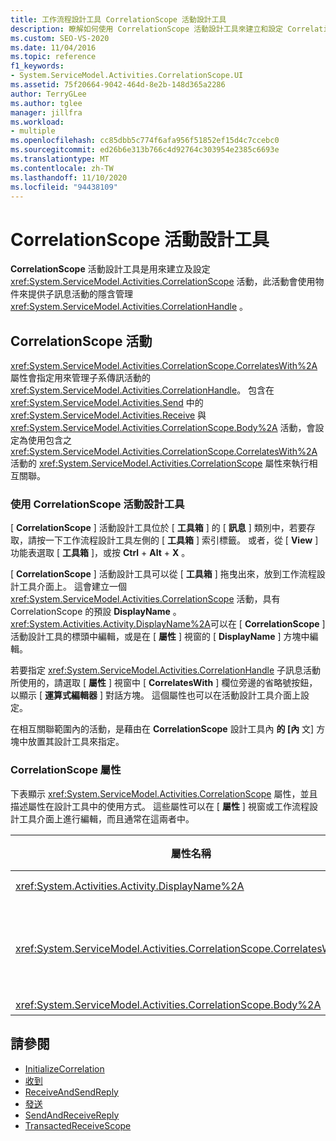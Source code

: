 ```yaml
---
title: 工作流程設計工具 CorrelationScope 活動設計工具
description: 瞭解如何使用 CorrelationScope 活動設計工具來建立和設定 CorrelationScope 活動。
ms.custom: SEO-VS-2020
ms.date: 11/04/2016
ms.topic: reference
f1_keywords:
- System.ServiceModel.Activities.CorrelationScope.UI
ms.assetid: 75f20664-9042-464d-8e2b-148d365a2286
author: TerryGLee
ms.author: tglee
manager: jillfra
ms.workload:
- multiple
ms.openlocfilehash: cc85dbb5c774f6afa956f51852ef15d4c7ccebc0
ms.sourcegitcommit: ed26b6e313b766c4d92764c303954e2385c6693e
ms.translationtype: MT
ms.contentlocale: zh-TW
ms.lasthandoff: 11/10/2020
ms.locfileid: "94438109"
---
```

# <a name="correlationscope-activity-designer"></a>CorrelationScope 活動設計工具

**CorrelationScope** 活動設計工具是用來建立及設定 <xref:System.ServiceModel.Activities.CorrelationScope> 活動，此活動會使用物件來提供子訊息活動的隱含管理 <xref:System.ServiceModel.Activities.CorrelationHandle> 。

## <a name="the-correlationscope-activity"></a>CorrelationScope 活動

<xref:System.ServiceModel.Activities.CorrelationScope.CorrelatesWith%2A> 屬性會指定用來管理子系傳訊活動的 <xref:System.ServiceModel.Activities.CorrelationHandle>。 包含在 <xref:System.ServiceModel.Activities.Send> 中的 <xref:System.ServiceModel.Activities.Receive> 與 <xref:System.ServiceModel.Activities.CorrelationScope.Body%2A> 活動，會設定為使用包含之 <xref:System.ServiceModel.Activities.CorrelationScope.CorrelatesWith%2A> 活動的 <xref:System.ServiceModel.Activities.CorrelationScope> 屬性來執行相互關聯。

### <a name="use-the-correlationscope-activity-designer"></a>使用 CorrelationScope 活動設計工具

[ **CorrelationScope** ] 活動設計工具位於 [ **工具箱** ] 的 [ **訊息** ] 類別中，若要存取，請按一下工作流程設計工具左側的 [ **工具箱** ] 索引標籤。 或者，從 [ **View** ] 功能表選取 [ **工具箱** ]，或按 **Ctrl** + **Alt** + **X** 。

[ **CorrelationScope** ] 活動設計工具可以從 [ **工具箱** ] 拖曳出來，放到工作流程設計工具介面上。 這會建立一個 <xref:System.ServiceModel.Activities.CorrelationScope> 活動，具有 CorrelationScope 的預設 **DisplayName** 。 <xref:System.Activities.Activity.DisplayName%2A>可以在 [ **CorrelationScope** ] 活動設計工具的標頭中編輯，或是在 [ **屬性** ] 視窗的 [ **DisplayName** ] 方塊中編輯。

若要指定 <xref:System.ServiceModel.Activities.CorrelationHandle> 子訊息活動所使用的，請選取 [ **屬性** ] 視窗中 [ **CorrelatesWith** ] 欄位旁邊的省略號按鈕，以顯示 [ **運算式編輯器** ] 對話方塊。 這個屬性也可以在活動設計工具介面上設定。

在相互關聯範圍內的活動，是藉由在 **CorrelationScope** 設計工具內 **的 [內** 文] 方塊中放置其設計工具來指定。

### <a name="the-correlationscope-properties"></a>CorrelationScope 屬性

下表顯示 <xref:System.ServiceModel.Activities.CorrelationScope> 屬性，並且描述屬性在設計工具中的使用方式。 這些屬性可以在 [ **屬性** ] 視窗或工作流程設計工具介面上進行編輯，而且通常在這兩者中。

|屬性名稱|必要|使用量|
|-|--------------|-|
|<xref:System.Activities.Activity.DisplayName%2A>|否|<xref:System.ServiceModel.Activities.InitializeCorrelation> 活動可選用的易記名稱。|
|<xref:System.ServiceModel.Activities.CorrelationScope.CorrelatesWith%2A>|否|指定用來管理子系傳訊活動的 <xref:System.ServiceModel.Activities.CorrelationHandle>。 如果沒有設定這個屬性，<xref:System.ServiceModel.Activities.CorrelationScope> 會自動建立隱含 <xref:System.ServiceModel.Activities.CorrelationHandle>。|
|<xref:System.ServiceModel.Activities.CorrelationScope.Body%2A>|否|指定相互關聯範圍內的活動。|

## <a name="see-also"></a>請參閱

- [InitializeCorrelation](../workflow-designer/initializecorrelation-activity-designer.md)
- [收到](../workflow-designer/receive-activity-designer.md)
- [ReceiveAndSendReply](../workflow-designer/receiveandsendreply-template-designer.md)
- [發送](../workflow-designer/send-activity-designer.md)
- [SendAndReceiveReply](../workflow-designer/sendandreceivereply-template-designer.md)
- [TransactedReceiveScope](../workflow-designer/transactedreceivescope-activity-designer.md)